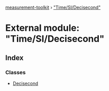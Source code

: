 [measurement-toolkit](../README.md) › ["Time/SI/Decisecond"](_time_si_decisecond_.md)

# External module: "Time/SI/Decisecond"

## Index

### Classes

* [Decisecond](../classes/_time_si_decisecond_.decisecond.md)
